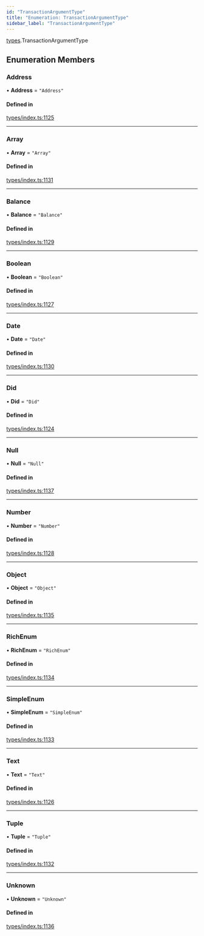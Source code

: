 ```yaml
---
id: "TransactionArgumentType"
title: "Enumeration: TransactionArgumentType"
sidebar_label: "TransactionArgumentType"
---
```


[types](../../../modules/Types/Types.md).TransactionArgumentType

## Enumeration Members

### Address

• **Address** = ``"Address"``

#### Defined in

[types/index.ts:1125](https://github.com/PolymeshAssociation/polymesh-sdk/blob/91c2d2d8/src/types/index.ts#L1125)

___

### Array

• **Array** = ``"Array"``

#### Defined in

[types/index.ts:1131](https://github.com/PolymeshAssociation/polymesh-sdk/blob/91c2d2d8/src/types/index.ts#L1131)

___

### Balance

• **Balance** = ``"Balance"``

#### Defined in

[types/index.ts:1129](https://github.com/PolymeshAssociation/polymesh-sdk/blob/91c2d2d8/src/types/index.ts#L1129)

___

### Boolean

• **Boolean** = ``"Boolean"``

#### Defined in

[types/index.ts:1127](https://github.com/PolymeshAssociation/polymesh-sdk/blob/91c2d2d8/src/types/index.ts#L1127)

___

### Date

• **Date** = ``"Date"``

#### Defined in

[types/index.ts:1130](https://github.com/PolymeshAssociation/polymesh-sdk/blob/91c2d2d8/src/types/index.ts#L1130)

___

### Did

• **Did** = ``"Did"``

#### Defined in

[types/index.ts:1124](https://github.com/PolymeshAssociation/polymesh-sdk/blob/91c2d2d8/src/types/index.ts#L1124)

___

### Null

• **Null** = ``"Null"``

#### Defined in

[types/index.ts:1137](https://github.com/PolymeshAssociation/polymesh-sdk/blob/91c2d2d8/src/types/index.ts#L1137)

___

### Number

• **Number** = ``"Number"``

#### Defined in

[types/index.ts:1128](https://github.com/PolymeshAssociation/polymesh-sdk/blob/91c2d2d8/src/types/index.ts#L1128)

___

### Object

• **Object** = ``"Object"``

#### Defined in

[types/index.ts:1135](https://github.com/PolymeshAssociation/polymesh-sdk/blob/91c2d2d8/src/types/index.ts#L1135)

___

### RichEnum

• **RichEnum** = ``"RichEnum"``

#### Defined in

[types/index.ts:1134](https://github.com/PolymeshAssociation/polymesh-sdk/blob/91c2d2d8/src/types/index.ts#L1134)

___

### SimpleEnum

• **SimpleEnum** = ``"SimpleEnum"``

#### Defined in

[types/index.ts:1133](https://github.com/PolymeshAssociation/polymesh-sdk/blob/91c2d2d8/src/types/index.ts#L1133)

___

### Text

• **Text** = ``"Text"``

#### Defined in

[types/index.ts:1126](https://github.com/PolymeshAssociation/polymesh-sdk/blob/91c2d2d8/src/types/index.ts#L1126)

___

### Tuple

• **Tuple** = ``"Tuple"``

#### Defined in

[types/index.ts:1132](https://github.com/PolymeshAssociation/polymesh-sdk/blob/91c2d2d8/src/types/index.ts#L1132)

___

### Unknown

• **Unknown** = ``"Unknown"``

#### Defined in

[types/index.ts:1136](https://github.com/PolymeshAssociation/polymesh-sdk/blob/91c2d2d8/src/types/index.ts#L1136)
